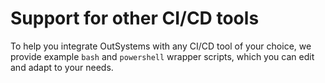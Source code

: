 # Support for other CI/CD tools

To help you integrate OutSystems with any CI/CD tool of your choice, we provide example `bash` and `powershell` wrapper scripts, which you can edit and adapt to your needs.

